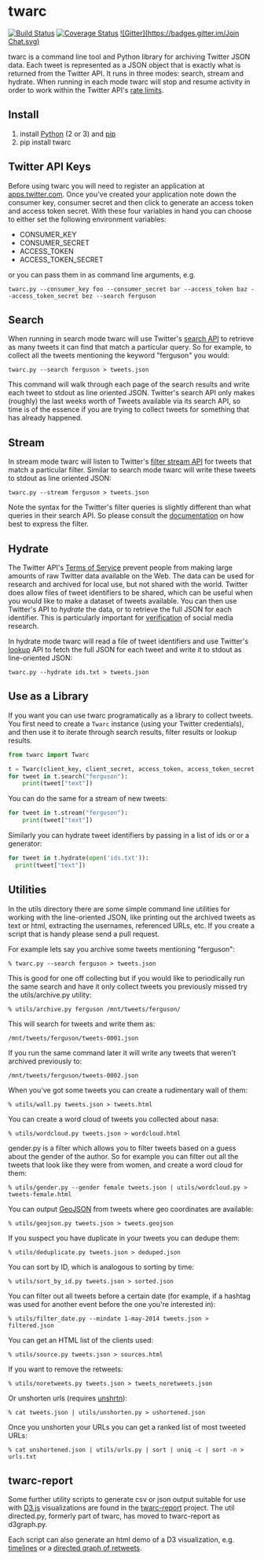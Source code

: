 twarc
=====

[![Build Status](https://secure.travis-ci.org/edsu/twarc.png)](http://travis-ci.org/edsu/twarc) [![Coverage Status](https://coveralls.io/repos/edsu/twarc/badge.png)](https://coveralls.io/r/edsu/twarc) [![Gitter](https://badges.gitter.im/Join Chat.svg)](https://gitter.im/edsu/twarc?utm_source=badge&utm_medium=badge&utm_campaign=pr-badge&utm_content=badge)

twarc is a command line tool and Python library for archiving Twitter JSON 
data. Each tweet is represented as a JSON object that is exactly what is 
returned from the Twitter API. It runs in three modes: search, stream and 
hydrate. When running in each mode twarc will stop and resume activity in 
order to work within the Twitter API's [rate limits](https://dev.twitter.com/rest/public/rate-limiting).

## Install

1. install [Python](http://python.org/download) (2 or 3) and [pip](https://pip.pypa.io/en/latest/installing.html)
1. pip install twarc

## Twitter API Keys

Before using twarc you will need to register an application at
[apps.twitter.com](http://apps.twitter.com). Once you've created your
application note down the consumer key, consumer secret and then click to 
generate an access token and access token secret. With these four variables 
in hand you can choose to either set the following environment variables:

* CONSUMER\_KEY
* CONSUMER\_SECRET
* ACCESS\_TOKEN
* ACCESS\_TOKEN\_SECRET

or you can pass them in as command line arguments, e.g.

    twarc.py --consumer_key foo --consumer_secret bar --access_token baz --access_token_secret bez --search ferguson

## Search

When running in search mode twarc will use Twitter's [search
API](https://dev.twitter.com/rest/reference/get/search/tweets) to retrieve as
many tweets it can find that match a particular query. So for example, to collect all the tweets mentioning the keyword "ferguson" you would:

    twarc.py --search ferguson > tweets.json

This command will walk through each page of the search results and write
each tweet to stdout as line oriented JSON. Twitter's search API only makes 
(roughly) the last weeks worth of Tweets available via its search API, so 
time is of the essence if you are trying to collect tweets for something 
that has already happened. 

## Stream

In stream mode twarc will listen to Twitter's [filter stream API](https://dev.twitter.com/streaming/reference/post/statuses/filter) for
tweets that match a particular filter. Similar to search mode twarc will write
these tweets to stdout as line oriented JSON:

    twarc.py --stream ferguson > tweets.json

Note the syntax for the Twitter's filter queries is slightly different than what queries in their search API. So please consult the [documentation](https://dev.twitter.com/streaming/overview/request-parameters#track) on how best to express the filter.

## Hydrate

The Twitter API's [Terms of Service](https://dev.twitter.com/overview/terms/policy#6._Be_a_Good_Partner_to_Twitter)
prevent people from making large amounts of raw Twitter data available on the
Web. The data can be used for research and archived for local use, but not
shared with the world. Twitter does allow files of tweet identifiers to be 
shared, which can be useful when you would like to make a dataset of tweets 
available. You can then use Twitter's API to *hydrate* the data, or to retrieve
the full JSON for each identifier. This is particularly important for
[verification](https://en.wikipedia.org/wiki/Reproducibility) of social media
research.

In hydrate mode twarc will read a file of tweet identifiers and use Twitter's 
[lookup](https://dev.twitter.com/rest/reference/get/statuses/lookup) API to 
fetch the full JSON for each tweet and write it to stdout as line-oriented JSON:

    twarc.py --hydrate ids.txt > tweets.json

## Use as a Library

If you want you can use twarc programatically as a library to collect
tweets. You first need to create a `Twarc` instance (using your Twitter 
credentials), and then use it to iterate through search results, filter
results or lookup results.

```python
from twarc import Twarc

t = Twarc(client_key, client_secret, access_token, access_token_secret)
for tweet in t.search("ferguson"):
    print(tweet["text"])
```

You can do the same for a stream of new tweets:

```python
for tweet in t.stream("ferguson"):
    print(tweet["text"])
```

Similarly you can hydrate tweet identifiers by passing in a list of ids or 
or a generator:

```python
for tweet in t.hydrate(open('ids.txt')):
  print(tweet["text"])
```

## Utilities

In the utils directory there are some simple command line utilities for
working with the line-oriented JSON, like printing out the archived tweets as 
text or html, extracting the usernames, referenced URLs, etc.  If you
create a script that is handy please send a pull request.

For example lets say you archive some tweets mentioning "ferguson":

    % twarc.py --search ferguson > tweets.json

This is good for one off collecting but if you would like to periodically
run the same search and have it only collect tweets you previously missed try
the utils/archive.py utility:

    % utils/archive.py ferguson /mnt/tweets/ferguson/

This will search for tweets and write them as:

    /mnt/tweets/ferguson/tweets-0001.json

If you run the same command later it will write any tweets that weren't
archived previously to:

    /mnt/tweets/ferguson/tweets-0002.json

When you've got some tweets you can create a rudimentary wall of them:

    % utils/wall.py tweets.json > tweets.html

You can create a word cloud of tweets you collected about nasa:

    % utils/wordcloud.py tweets.json > wordcloud.html

gender.py is a filter which allows you to filter tweets based on a guess about
the gender of the author. So for example you can filter out all the tweets that
look like they were from women, and create a word cloud for them:

    % utils/gender.py --gender female tweets.json | utils/wordcloud.py > tweets-female.html

You can output [GeoJSON](http://geojson.org/) from tweets where geo coordinates are available:

    % utils/geojson.py tweets.json > tweets.geojson

If you suspect you have duplicate in your tweets you can dedupe them:

    % utils/deduplicate.py tweets.json > deduped.json

You can sort by ID, which is analogous to sorting by time:

    % utils/sort_by_id.py tweets.json > sorted.json

You can filter out all tweets before a certain date (for example, if a hashtag was used for another event before the one you're interested in):

    % utils/filter_date.py --mindate 1-may-2014 tweets.json > filtered.json

You can get an HTML list of the clients used:

    % utils/source.py tweets.json > sources.html

If you want to remove the retweets:

    % utils/noretweets.py tweets.json > tweets_noretweets.json

Or unshorten urls (requires [unshrtn](https://github.com/edsu/unshrtn)):

    % cat tweets.json | utils/unshorten.py > ushortened.json

Once you unshorten your URLs you can get a ranked list of most tweeted URLs:
    
    % cat unshortened.json | utils/urls.py | sort | uniq -c | sort -n > urls.txt

## twarc-report

Some further utility scripts to generate csv or json output suitable for
use with [D3.js](http://d3js.org/) visualizations are found in the
[twarc-report](https://github.com/pbinkley/twarc-report) project. The
util directed.py, formerly part of twarc, has moved to twarc-report as 
d3graph.py.

Each script can also generate an html demo of a D3 visualization, e.g.
[timelines](https://wallandbinkley.com/twarc/bill10/) or a 
[directed graph of retweets](https://wallandbinkley.com/twarc/bill10/directed-retweets.html).

